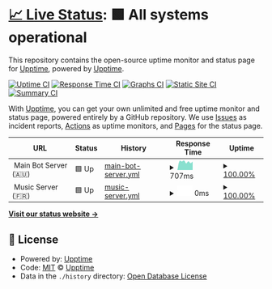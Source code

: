 # [📈 Live Status](https://discord.pshar.ma): <!--live status--> **🟩 All systems operational**

This repository contains the open-source uptime monitor and status page for [Upptime](https://upptime.js.org), powered by [Upptime](https://github.com/upptime/upptime).

[![Uptime CI](https://github.com/psharma04/discord-bot-monitor/workflows/Uptime%20CI/badge.svg)](https://github.com/psharma04/discord-bot-monitor/actions?query=workflow%3A%22Uptime+CI%22)
[![Response Time CI](https://github.com/psharma04/discord-bot-monitor/workflows/Response%20Time%20CI/badge.svg)](https://github.com/psharma04/discord-bot-monitor/actions?query=workflow%3A%22Response+Time+CI%22)
[![Graphs CI](https://github.com/psharma04/discord-bot-monitor/workflows/Graphs%20CI/badge.svg)](https://github.com/psharma04/discord-bot-monitor/actions?query=workflow%3A%22Graphs+CI%22)
[![Static Site CI](https://github.com/psharma04/discord-bot-monitor/workflows/Static%20Site%20CI/badge.svg)](https://github.com/psharma04/discord-bot-monitor/actions?query=workflow%3A%22Static+Site+CI%22)
[![Summary CI](https://github.com/psharma04/discord-bot-monitor/workflows/Summary%20CI/badge.svg)](https://github.com/psharma04/discord-bot-monitor/actions?query=workflow%3A%22Summary+CI%22)

With [Upptime](https://upptime.js.org), you can get your own unlimited and free uptime monitor and status page, powered entirely by a GitHub repository. We use [Issues](https://github.com/upptime/upptime/issues) as incident reports, [Actions](https://github.com/psharma04/discord-bot-monitor/actions) as uptime monitors, and [Pages](https://discord.pshar.ma) for the status page.

<!--start: status pages-->
<!-- This summary is generated by Upptime (https://github.com/upptime/upptime) -->
<!-- Do not edit this manually, your changes will be overwritten -->
<!-- prettier-ignore -->
| URL | Status | History | Response Time | Uptime |
| --- | ------ | ------- | ------------- | ------ |
| <img alt="" src="https://cdn.statically.io/img/raw.githubusercontent.com/f=auto/psharma04/image-repo/main/uploads/robot_1f916.png" height="13"> Main Bot Server (🇦🇺) | 🟩 Up | [main-bot-server.yml](https://github.com/psharma04/discord-bot-monitor/commits/HEAD/history/main-bot-server.yml) | <details><summary><img alt="Response time graph" src="./graphs/main-bot-server/response-time-week.png" height="20"> 707ms</summary><br><a href="https://discord.pshar.ma/history/main-bot-server"><img alt="Response time 768" src="https://img.shields.io/endpoint?url=https%3A%2F%2Fraw.githubusercontent.com%2Fpsharma04%2Fdiscord-bot-monitor%2FHEAD%2Fapi%2Fmain-bot-server%2Fresponse-time.json"></a><br><a href="https://discord.pshar.ma/history/main-bot-server"><img alt="24-hour response time 708" src="https://img.shields.io/endpoint?url=https%3A%2F%2Fraw.githubusercontent.com%2Fpsharma04%2Fdiscord-bot-monitor%2FHEAD%2Fapi%2Fmain-bot-server%2Fresponse-time-day.json"></a><br><a href="https://discord.pshar.ma/history/main-bot-server"><img alt="7-day response time 707" src="https://img.shields.io/endpoint?url=https%3A%2F%2Fraw.githubusercontent.com%2Fpsharma04%2Fdiscord-bot-monitor%2FHEAD%2Fapi%2Fmain-bot-server%2Fresponse-time-week.json"></a><br><a href="https://discord.pshar.ma/history/main-bot-server"><img alt="30-day response time 812" src="https://img.shields.io/endpoint?url=https%3A%2F%2Fraw.githubusercontent.com%2Fpsharma04%2Fdiscord-bot-monitor%2FHEAD%2Fapi%2Fmain-bot-server%2Fresponse-time-month.json"></a><br><a href="https://discord.pshar.ma/history/main-bot-server"><img alt="1-year response time 768" src="https://img.shields.io/endpoint?url=https%3A%2F%2Fraw.githubusercontent.com%2Fpsharma04%2Fdiscord-bot-monitor%2FHEAD%2Fapi%2Fmain-bot-server%2Fresponse-time-year.json"></a></details> | <details><summary><a href="https://discord.pshar.ma/history/main-bot-server">100.00%</a></summary><a href="https://discord.pshar.ma/history/main-bot-server"><img alt="All-time uptime 99.98%" src="https://img.shields.io/endpoint?url=https%3A%2F%2Fraw.githubusercontent.com%2Fpsharma04%2Fdiscord-bot-monitor%2FHEAD%2Fapi%2Fmain-bot-server%2Fuptime.json"></a><br><a href="https://discord.pshar.ma/history/main-bot-server"><img alt="24-hour uptime 100.00%" src="https://img.shields.io/endpoint?url=https%3A%2F%2Fraw.githubusercontent.com%2Fpsharma04%2Fdiscord-bot-monitor%2FHEAD%2Fapi%2Fmain-bot-server%2Fuptime-day.json"></a><br><a href="https://discord.pshar.ma/history/main-bot-server"><img alt="7-day uptime 100.00%" src="https://img.shields.io/endpoint?url=https%3A%2F%2Fraw.githubusercontent.com%2Fpsharma04%2Fdiscord-bot-monitor%2FHEAD%2Fapi%2Fmain-bot-server%2Fuptime-week.json"></a><br><a href="https://discord.pshar.ma/history/main-bot-server"><img alt="30-day uptime 100.00%" src="https://img.shields.io/endpoint?url=https%3A%2F%2Fraw.githubusercontent.com%2Fpsharma04%2Fdiscord-bot-monitor%2FHEAD%2Fapi%2Fmain-bot-server%2Fuptime-month.json"></a><br><a href="https://discord.pshar.ma/history/main-bot-server"><img alt="1-year uptime 99.98%" src="https://img.shields.io/endpoint?url=https%3A%2F%2Fraw.githubusercontent.com%2Fpsharma04%2Fdiscord-bot-monitor%2FHEAD%2Fapi%2Fmain-bot-server%2Fuptime-year.json"></a></details>
| <img alt="" src="https://cdn.statically.io/img/raw.githubusercontent.com/f=auto/psharma04/image-repo/main/uploads/musical-note_1f3b5.png" height="13"> Music Server (🇫🇷) | 🟩 Up | [music-server.yml](https://github.com/psharma04/discord-bot-monitor/commits/HEAD/history/music-server.yml) | <details><summary><img alt="Response time graph" src="./graphs/music-server/response-time-week.png" height="20"> 0ms</summary><br><a href="https://discord.pshar.ma/history/music-server"><img alt="Response time 95" src="https://img.shields.io/endpoint?url=https%3A%2F%2Fraw.githubusercontent.com%2Fpsharma04%2Fdiscord-bot-monitor%2FHEAD%2Fapi%2Fmusic-server%2Fresponse-time.json"></a><br><a href="https://discord.pshar.ma/history/music-server"><img alt="24-hour response time 0" src="https://img.shields.io/endpoint?url=https%3A%2F%2Fraw.githubusercontent.com%2Fpsharma04%2Fdiscord-bot-monitor%2FHEAD%2Fapi%2Fmusic-server%2Fresponse-time-day.json"></a><br><a href="https://discord.pshar.ma/history/music-server"><img alt="7-day response time 0" src="https://img.shields.io/endpoint?url=https%3A%2F%2Fraw.githubusercontent.com%2Fpsharma04%2Fdiscord-bot-monitor%2FHEAD%2Fapi%2Fmusic-server%2Fresponse-time-week.json"></a><br><a href="https://discord.pshar.ma/history/music-server"><img alt="30-day response time 0" src="https://img.shields.io/endpoint?url=https%3A%2F%2Fraw.githubusercontent.com%2Fpsharma04%2Fdiscord-bot-monitor%2FHEAD%2Fapi%2Fmusic-server%2Fresponse-time-month.json"></a><br><a href="https://discord.pshar.ma/history/music-server"><img alt="1-year response time 95" src="https://img.shields.io/endpoint?url=https%3A%2F%2Fraw.githubusercontent.com%2Fpsharma04%2Fdiscord-bot-monitor%2FHEAD%2Fapi%2Fmusic-server%2Fresponse-time-year.json"></a></details> | <details><summary><a href="https://discord.pshar.ma/history/music-server">100.00%</a></summary><a href="https://discord.pshar.ma/history/music-server"><img alt="All-time uptime 100.00%" src="https://img.shields.io/endpoint?url=https%3A%2F%2Fraw.githubusercontent.com%2Fpsharma04%2Fdiscord-bot-monitor%2FHEAD%2Fapi%2Fmusic-server%2Fuptime.json"></a><br><a href="https://discord.pshar.ma/history/music-server"><img alt="24-hour uptime 100.00%" src="https://img.shields.io/endpoint?url=https%3A%2F%2Fraw.githubusercontent.com%2Fpsharma04%2Fdiscord-bot-monitor%2FHEAD%2Fapi%2Fmusic-server%2Fuptime-day.json"></a><br><a href="https://discord.pshar.ma/history/music-server"><img alt="7-day uptime 100.00%" src="https://img.shields.io/endpoint?url=https%3A%2F%2Fraw.githubusercontent.com%2Fpsharma04%2Fdiscord-bot-monitor%2FHEAD%2Fapi%2Fmusic-server%2Fuptime-week.json"></a><br><a href="https://discord.pshar.ma/history/music-server"><img alt="30-day uptime 100.00%" src="https://img.shields.io/endpoint?url=https%3A%2F%2Fraw.githubusercontent.com%2Fpsharma04%2Fdiscord-bot-monitor%2FHEAD%2Fapi%2Fmusic-server%2Fuptime-month.json"></a><br><a href="https://discord.pshar.ma/history/music-server"><img alt="1-year uptime 100.00%" src="https://img.shields.io/endpoint?url=https%3A%2F%2Fraw.githubusercontent.com%2Fpsharma04%2Fdiscord-bot-monitor%2FHEAD%2Fapi%2Fmusic-server%2Fuptime-year.json"></a></details>

<!--end: status pages-->

[**Visit our status website →**](https://discord.pshar.ma)

## 📄 License

- Powered by: [Upptime](https://github.com/upptime/upptime)
- Code: [MIT](./LICENSE) © [Upptime](https://upptime.js.org)
- Data in the `./history` directory: [Open Database License](https://opendatacommons.org/licenses/odbl/1-0/)
